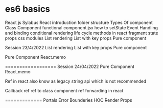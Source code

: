 es6 basics
======================
React js Sylabus
React introduction
folder structure
Types Of component
Class Component
functional component
jsx
how to setState
Event Handling and binding
conditional rendering
life cycle methods in react
fragment
state
props
css modules
List rendering
List with key props
Pure component

Session 23/4/2022
List rendering
List with key props
Pure component

Pure Component
React.memo

==================
Session 24/04/2022
Pure Component
React.memo

Ref in react also know as legacy string api which is not recommended

Callback ref
ref to class component
ref forwarding in react

=============
Portals
Error Bounderies
HOC
Render Props


